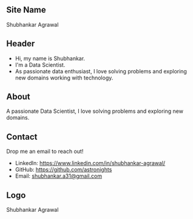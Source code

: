 ## Site Name
Shubhankar Agrawal

## Header
- Hi, my name is Shubhankar. 
- I'm a Data Scientist.
- As passionate data enthusiast, I love solving problems and exploring new domains working with technology.

## About
A passionate Data Scientist, I love solving problems and exploring new domains.

## Contact
Drop me an email to reach out!
- LinkedIn: https://www.linkedin.com/in/shubhankar-agrawal/
- GitHub: https://github.com/astronights
- Email: shubhankar.a31@gmail.com

## Logo
Shubhankar Agrawal